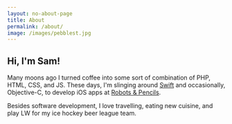 ```yaml
---
layout: no-about-page
title: About
permalink: /about/
image: /images/pebblest.jpg
---
```

## Hi, I'm Sam!

Many moons ago I turned coffee into some sort of combination of PHP, HTML, CSS,
and JS. These days, I'm slinging around [Swift](http://swift.org) and
occasionally, Objective-C, to develop iOS apps at [Robots &
Pencils](http://www.robotsandpencils.com).

Besides software development, I love travelling, eating new cuisine, and play 
LW for my ice hockey beer league team.
